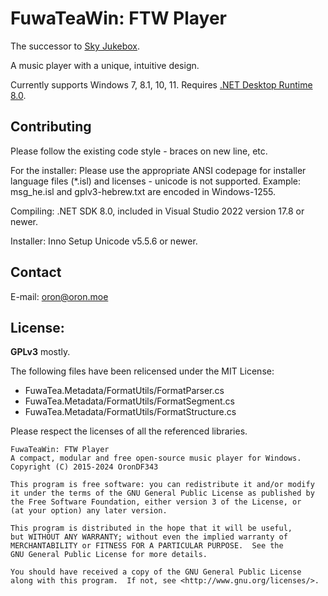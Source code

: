 FuwaTeaWin: FTW Player
======================

The successor to [Sky Jukebox](https://github.com/OronDF343/Sky-Jukebox).

A music player with a unique, intuitive design.

Currently supports Windows 7, 8.1, 10, 11. Requires [.NET Desktop Runtime 8.0](https://dotnet.microsoft.com/en-us/download/dotnet/8.0).

Contributing
------------

Please follow the existing code style - braces on new line, etc.

For the installer: Please use the appropriate ANSI codepage for installer language files (\*.isl) and licenses - unicode is not supported.
Example: msg_he.isl and gplv3-hebrew.txt are encoded in Windows-1255.

Compiling: .NET SDK 8.0, included in Visual Studio 2022 version 17.8 or newer.

Installer: Inno Setup Unicode v5.5.6 or newer.

Contact
-------

E-mail: oron@oron.moe

License:
--------

**GPLv3** mostly.

The following files have been relicensed under the MIT License:
- FuwaTea.Metadata/FormatUtils/FormatParser.cs
- FuwaTea.Metadata/FormatUtils/FormatSegment.cs
- FuwaTea.Metadata/FormatUtils/FormatStructure.cs

Please respect the licenses of all the referenced libraries.

    FuwaTeaWin: FTW Player
    A compact, modular and free open-source music player for Windows.
    Copyright (C) 2015-2024 OronDF343

    This program is free software: you can redistribute it and/or modify
    it under the terms of the GNU General Public License as published by
    the Free Software Foundation, either version 3 of the License, or
    (at your option) any later version.

    This program is distributed in the hope that it will be useful,
    but WITHOUT ANY WARRANTY; without even the implied warranty of
    MERCHANTABILITY or FITNESS FOR A PARTICULAR PURPOSE.  See the
    GNU General Public License for more details.

    You should have received a copy of the GNU General Public License
    along with this program.  If not, see <http://www.gnu.org/licenses/>.

